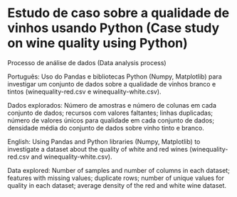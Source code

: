 # Estudo de caso sobre a qualidade de vinhos usando Python (Case study on wine quality using Python)

Processo de análise de dados (Data analysis process) 

Português: Uso do Pandas e bibliotecas Python (Numpy, Matplotlib) para investigar um conjunto de dados sobre a qualidade de vinhos branco e tintos (winequality-red.csv e winequality-white.csv).

Dados explorados: Número de amostras e número de colunas em cada conjunto de dados; recursos com valores faltantes; linhas duplicadas; número de valores únicos para qualidade em cada conjunto de dados; densidade média do conjunto de dados sobre vinho tinto e branco.

English: Using Pandas and Python libraries (Numpy, Matplotlib) to investigate a dataset about the quality of white and red wines (winequality-red.csv and winequality-white.csv).

Data explored: Number of samples and number of columns in each dataset; features with missing values; duplicate rows; number of unique values for quality in each dataset; average density of the red and white wine dataset.
